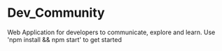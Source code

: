 # Dev_Community

Web Application for developers to communicate, explore and learn.
U s e   ' n p m   i n s t a l l   & &   n p m   s t a r t '   t o   g e t   s t a r t e d 
 
 
